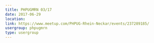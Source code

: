 ```yaml
---
title: PHPUGMRN 03/17
date: 2017-06-29
location: 
link: https://www.meetup.com/PHPUG-Rhein-Neckar/events/237289185/
usergroup: phpugmrn
type: usergroup
---
```

